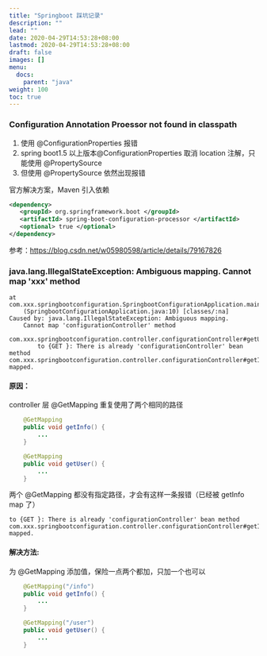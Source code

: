 ```yaml
---
title: "Springboot 踩坑记录"
description: ""
lead: ""
date: 2020-04-29T14:53:28+08:00
lastmod: 2020-04-29T14:53:28+08:00
draft: false
images: []
menu:
  docs:
    parent: "java"
weight: 100
toc: true
---
```


### Configuration Annotation Proessor not found in classpath

1. 使用 @ConfigurationProperties 报错
2. spring boot1.5 以上版本@ConfigurationProperties 取消 location 注解，只能使用 @PropertySource
3. 但使用 @PropertySource 依然出现报错

官方解决方案，Maven 引入依赖

```xml
<dependency>
   <groupId> org.springframework.boot </groupId>
   <artifactId> spring-boot-configuration-processor </artifactId>
   <optional> true </optional>
</dependency>
```

参考：https://blog.csdn.net/w05980598/article/details/79167826

### java.lang.IllegalStateException: Ambiguous mapping. Cannot map 'xxx' method

```log
at com.xxx.springbootconfiguration.SpringbootConfigurationApplication.main
    (SpringbootConfigurationApplication.java:10) [classes/:na]
Caused by: java.lang.IllegalStateException: Ambiguous mapping.
    Cannot map 'configurationController' method
        com.xxx.springbootconfiguration.controller.configurationController#getUser()
        to {GET }: There is already 'configurationController' bean method
com.xxx.springbootconfiguration.controller.configurationController#getInfo() mapped.
```

#### 原因：

controller 层 @GetMapping 重复使用了两个相同的路径

```java
    @GetMapping
    public void getInfo() {
        ...
    }

    @GetMapping
    public void getUser() {
        ...
    }
```

两个 @GetMapping 都没有指定路径，才会有这样一条报错（已经被 getInfo map 了）

```log
to {GET }: There is already 'configurationController' bean method
com.xxx.springbootconfiguration.controller.configurationController#getInfo() mapped.
```

#### 解决方法:

为 @GetMapping 添加值，保险一点两个都加，只加一个也可以

```java
    @GetMapping("/info")
    public void getInfo() {
        ...
    }

    @GetMapping("/user")
    public void getUser() {
        ...
    }
```
